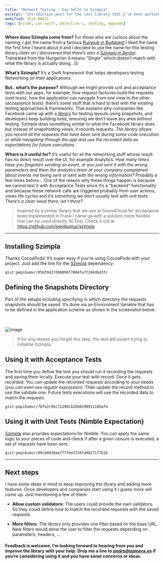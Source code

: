 ```yaml
---
title: "Network Testing - Say hello to Szimpla"
excerpt: "Introduction post for the last library that I've been working on, Szimpla."
modified: 2016-06021
tags: [xcode, ios swift, objective-c, testing, appcode]
---
```


**Where does Szimpla come from?** For those who are curious about the naming, I got the name from a famous [Ruinpub in Budapest](http://welovebudapest.com/clubs.and.nightlife.1/budapest.s.most.famous.ruin.pub.szimpla.kert) I liked the name the first time I heard about it and I decided to use the name for this testing library *(later on I discovered that there’s also a [Szimpla in Berlin](http://www.szimpla.de/))*. Translated from the Hungarian it means *“Single”* which doesn’t match with what the library is actually doing…😖

**What’s Szimpla?** It’s a Swift framework that helps developers testing Networking on their applications.

**But.. what’s the purpose?** Although we might provide unit and acceptance tests with our apps, for example, how request factories build the requests *(unit tests)*, how the application can navigate from one view to the other *(acceptance tests)*, there’s some stuff that is hard to test with the existing testing approaches & frameworks. That explains why companies like Facebook came up with a [*library*](https://github.com/facebook/ios-snapshot-test-case) for testing layouts using snapshots, and developers keep building tools, ensuring we don’t leave any area without testing. Szimpla does something similar to what the Facebook library does but instead of snapshotting views, it records requests. *The library allows you record all the requests that have been sent during some code execution or while navigating through the app and use the recorded data as expectations for future executions.*

**Where is it useful for?** It’s useful for all the networking stuff whose result has no direct result over the UI, for example Analytics. *How many times have you forgotten sending an event, or you just sent it with the wrong parameters and them the analytics team at your company complained about events not being sent or sent with the wrong information?* Probably a few times before… One of the reason why these things happen is because we cannot test it with Acceptance Tests since it’s a “backend” functionality and because these network calls are triggered probably from user actions, views life cycles and it’s something we don’t usually test with unit tests. *There’s a clear need there, isn’t there?*

> Inspired by a similar library that we use at SoundCloud for acceptance tests implemented in Frank I came up with a solution more flexible that can be used directly XCTest. Check it out at https://github.com/pepibumur/szimpla

---

## Installing Szimpla

Thanks CocoaPods! It’s super easy if you’re using CocoaPods with your project. Just add the line for the [Szimpla](https://github.com/pepibumur/szimpla) dependency:

`gist:pepibumur/056f9d27d90096f7084fa7f24bdbd3fc`

## Defining the Snapshots Directory

Part of the setups including specifying in which directory the requests snapshots should be saved. It’s done via an Environment Variable that has to be defined in the application scheme as shown in the screenshot below:

<br><br>
![image]({{config.site_url}}/images/posts/szimpla-environment-vars.png)

> If for any reason you forget this step, the test will assert trying to initialize Szimpla.

## Using it with Acceptance Tests

The first time you define the test you should run it recording the requests and saving them locally. Execute your test with record. Once it gets recorded. You can update the recorded requests according to your needs *(you can even use regular expression)*. Then update the record method to use the validate one. Future tests executions will use the recorded data to match the requests.

`gist:pepibumur/7bfe2c9bc71298cb2bb02989111b6afd`


## Using it with Unit Tests (Nimble Expectation)

[Szimpla](https://github.com/pepibumur/szimpla) also provides expectations for Nimble. You can apply the same logic to your pieces of code and check if after a given closure is executed, a set of requests have been sent:

`gist:pepibumur/09cb0838aef77fdd3726fa98271f7b16`

---

## Next steps

I have some ideas in mind to keep improving the library and adding more features. Once developers and companies start using it I guess more will come up. Just mentioning a few of them:

- **Allow custom validators:** The users could provide the own validators. So they could define how to match the recorded requests with the saved requests.

- **More filters:** The library only provides one filter based on the base URL. New filters would allow the user to filter the requests depending on parameters, headers, …

#### Feedback is welcome, I’m looking forward to hearing from you and improve the library with your help. Drop me a line to [pedro@ppinera.es](mailto://pedro@ppinera.es) if you’re considering using it and you have some concerns or ideas.
